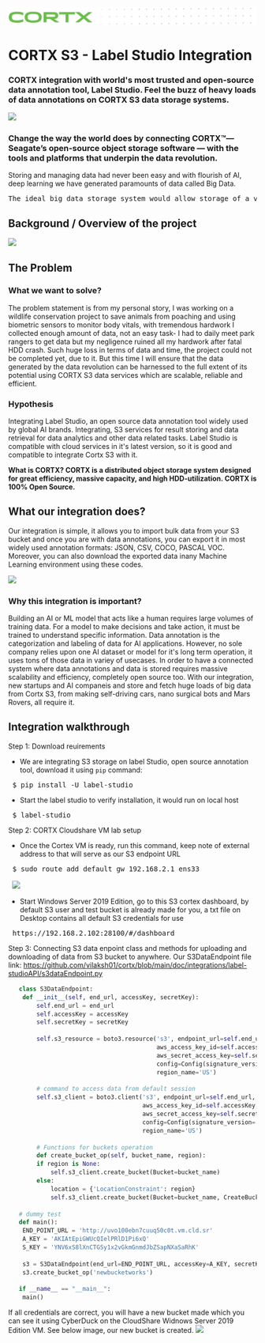 <img src="https://github.com/Seagate/cortx/blob/main/doc/images/cortx-logo.png">

# CORTX S3 - Label Studio Integration

### CORTX integration with world's most trusted and open-source data annotation tool, Label Studio. Feel the buzz of heavy loads of data annotations on CORTX S3 data storage systems. 

<img src="https://github.com/vilaksh01/cortx/blob/main/doc/integrations/label-studioAPI/Images/Cortx.jpg">

### Change the way the world does by connecting CORTX™— Seagate’s open-source object storage software — with the tools and platforms that underpin the data revolution.

Storing and managing data had never been easy and with flourish of AI, deep learning we have generated paramounts of data called Big Data.

<pre>
The ideal big data storage system would allow storage of a virtually unlimited amount of data, cope both with high rates of random write and read access, flexibly and efficiently deal with a range of different data models, support both structured and unstructured data, and for privacy reasons, only work on encrypted data. Obviously, all these needs cannot be fully satisfied.
</pre>
 
## Background / Overview of the project
<img src="https://github.com/vilaksh01/cortx/blob/main/doc/integrations/label-studioAPI/Images/page3.jpg">

## The Problem

### What we want to solve?

The problem statement is from my personal story, I was working on a wildlife conservation project to save animals from poaching and using biometric sensors to monitor body vitals, with tremendous hardwork I collected enough amount of data, not an easy task- I had to daily meet park rangers to get data but my negligence ruined all my hardwork after fatal HDD crash. Such huge loss in terms of data and time, the project could not be completed yet, due to it. But this time I will ensure that the data generated by the data revolution can be harnessed to the full extent of its potential using CORTX S3 data services which are scalable, reliable and efficient.

### Hypothesis
Integrating Label Studio, an open source data annotation tool widely used by global AI brands. Integrating, S3 services for result storing and data retrieval for data analytics and other data related tasks. Label Studio is compatible with cloud services in it's latest version, so it is good and compatible to integrate Cortx S3 with it.

<b> What is CORTX? CORTX is a distributed object storage system designed for great efficiency, massive capacity, and high HDD-utilization. CORTX is 100% Open Source. </b>

## What our integration does?

Our integration is simple, it allows you to import bulk data from your S3 bucket and once you are with data annotations, you can export it in most widely used annotation formats: JSON, CSV, COCO, PASCAL VOC. Moreover, you can also download the exported data inany Machine Learning environment using these codes.

<img src="https://github.com/vilaksh01/cortx/blob/main/doc/integrations/label-studioAPI/Images/working.jpg">

### Why this integration is important?

Building an AI or ML model that acts like a human requires large volumes of training data. For a model to make decisions and take action, it must be trained to understand specific information. Data annotation is the categorization and labeling of data for AI applications. However, no sole company relies upon one AI dataset or model for it's long term operation, it uses tons of those data in variey of usecases. In order to have a connected system where data annotations and data is stored requires massive scalability and efficiency, completely open source too. With our integration, new startups and AI companeis and store and fetch huge loads of big data from Cortx S3, from making self-driving cars, nano surgical bots and Mars Rovers, all require it.

## Integration walkthrough

Step 1: Download reuirements
- We are integrating S3 storage on label Studio, open source annotation tool, download it using `pip` command:
<pre>
 $ pip install -U label-studio
</pre>
- Start the label studio to verify installation, it would run on local host
<pre>
 $ label-studio 
</pre>

Step 2: CORTX Cloudshare VM lab setup
- Once the Cortex VM is ready, run this command, keep note of external address to that will serve as our S3 endpoint URL
<pre>
 $ sudo route add default gw 192.168.2.1 ens33
 
 <img src="https://github.com/vilaksh01/cortx/blob/main/doc/integrations/label-studioAPI/Images/vmCortx.png">
</pre>
- Start Windows Server 2019 Edition, go to this S3 cortex dashboard, by default S3 user and test bucket is already made for you, a txt file on Desktop contains all default S3 credentials for use 
<pre>
 https://192.168.2.102:28100/#/dashboard
</pre>

Step 3: Connecting S3 data enpoint class and methods for uploading and downloading of data from S3 bucket to anywhere. Our S3DataEndpoint file link: https://github.com/vilaksh01/cortx/blob/main/doc/integrations/label-studioAPI/s3dataEndpoint.py
```python
   class S3DataEndpoint:
    def __init__(self, end_url, accessKey, secretKey):
        self.end_url = end_url
        self.accessKey = accessKey
        self.secretKey = secretKey

        self.s3_resource = boto3.resource('s3', endpoint_url=self.end_url,
                                          aws_access_key_id=self.accessKey,
                                          aws_secret_access_key=self.secretKey,
                                          config=Config(signature_version='s3v4'),
                                          region_name='US')

        # command to access data from default session
        self.s3_client = boto3.client('s3', endpoint_url=self.end_url,
                                      aws_access_key_id=self.accessKey,
                                      aws_secret_access_key=self.secretKey,
                                      config=Config(signature_version='s3v4'),
                                      region_name='US')
                                      
        # Functions for buckets operation
        def create_bucket_op(self, bucket_name, region):
        if region is None:
            self.s3_client.create_bucket(Bucket=bucket_name)
        else:
            location = {'LocationConstraint': region}
            self.s3_client.create_bucket(Bucket=bucket_name, CreateBucketConfiguration=location)
    
   # dummy test                                 
   def main():
    END_POINT_URL = 'http://uvo100ebn7cuuq50c0t.vm.cld.sr'
    A_KEY = 'AKIAtEpiGWUcQIelPRlD1Pi6xQ'
    S_KEY = 'YNV6xS8lXnCTGSy1x2vGkmGnmdJbZSapNXaSaRhK'

    s3 = S3DataEndpoint(end_url=END_POINT_URL, accessKey=A_KEY, secretKey=S_KEY)
    s3.create_bucket_op('newbucketworks')
    
   if __name__ == "__main__":
    main()
```
If all credentials are correct, you will have a new bucket made which you can see it using CyberDuck on the CloudShare Widnows Server 2019 Edition VM. See below image, our new bucket is created.
<img src="https://github.com/vilaksh01/cortx/blob/main/doc/integrations/label-studioAPI/Images/newBucketCreate.png">

